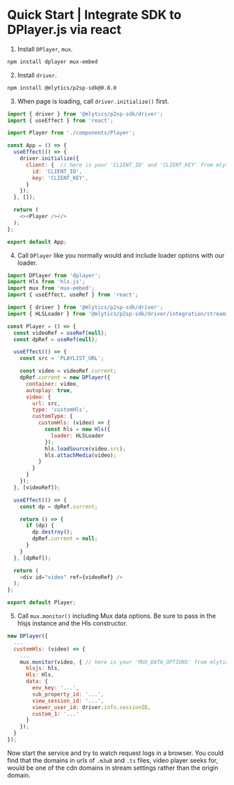 # Quick Start | Integrate SDK to DPlayer.js via react

1. Install `DPlayer`, `mux`.

  ```bash
  npm install dplayer mux-embed
  ```

2. Install `driver`.

  ```bash
  npm install @mlytics/p2sp-sdk@0.8.0
  ```

3. When page is loading, call `driver.initialize()` first.

  ```javascript
  import { driver } from '@mlytics/p2sp-sdk/driver';
  import { useEffect } from 'react';

  import Player from './components/Player';

  const App = () => {
    useEffect(() => {
      driver.initialize({
        client: {  // here is your 'CLIENT_ID' and 'CLIENT_KEY' from mlytics portal
          id: 'CLIENT_ID',
          key: 'CLIENT_KEY',
        }
      });
    }, []);

    return (
      <><Player /></>
    );
  };

  export default App;
  ```

4. Call `DPlayer` like you normally would and include loader options with our loader.

  ```javascript
  import DPlayer from 'dplayer';
  import Hls from 'hls.js';
  import mux from 'mux-embed';
  import { useEffect, useRef } from 'react';

  import { driver } from '@mlytics/p2sp-sdk/driver';
  import { HLSLoader } from '@mlytics/p2sp-sdk/driver/integration/streaming/hls';

  const Player = () => {
    const videoRef = useRef(null);
    const dpRef = useRef(null);

    useEffect(() => {
      const src = 'PLAYLIST_URL';

      const video = videoRef.current;
      dpRef.current = new DPlayer({
        container: video,
        autoplay: true,
        video: {
          url: src,
          type: 'customHls',
          customType: {
            customHls: (video) => {
              const hls = new Hls({
                loader: HLSLoader
              });
              hls.loadSource(video.src);
              hls.attachMedia(video);
            }
          }
        }
      });
    }, [videoRef]);

    useEffect(() => {
      const dp = dpRef.current;

      return () => {
        if (dp) {
          dp.destroy();
          dpRef.current = null;
        }
      }
    }, [dpRef]);

    return (
      <div id="video" ref={videoRef} />
    );
  };

  export default Player;
  ```

5. Call `mux.monitor()` including Mux data options. Be sure to pass in the hlsjs instance and the Hls constructor.

  ```javascript
  new DPlayer({
    ...
    customHls: (video) => {
      ...
      mux.monitor(video, { // here is your 'MUX_DATA_OPTIONS' from mlytics portal
        hlsjs: hls,
        Hls: Hls,
        data: {
          env_key: '...',
          sub_property_id: '...',
          view_session_id: '...',
          viewer_user_id: driver.info.sessionID,
          custom_1: '...'
        }
      });
    }
  });
  ```

Now start the service and try to watch request logs in a browser. You could find that the domains in urls of `.m3u8` and `.ts` files, video player seeks for,  would be one of the cdn domains in stream settings rather than the origin domain.
